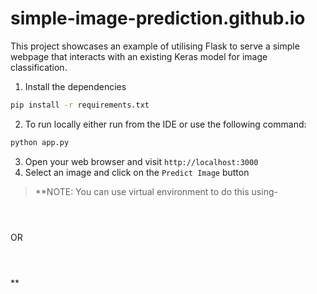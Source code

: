 # simple-image-prediction.github.io
This project showcases an example of utilising Flask to serve a simple webpage that interacts with an existing Keras model for image classification.

 
1. Install the dependencies 
``` bash
pip install -r requirements.txt
```

2. To run locally either run from the IDE or use the following command:
```bash
python app.py
```

3.  Open your web browser and visit `http://localhost:3000`
4.  Select an image and click on the `Predict Image` button

> **NOTE: You can use virtual environment to do this using-
```cd path\to\your\project
```

```python -m venv venv
```

```venv\Scripts\activate
```

OR

```cd path/to/your/project
```

```python3 -m venv venv
```

```source venv/bin/activate
```
**

